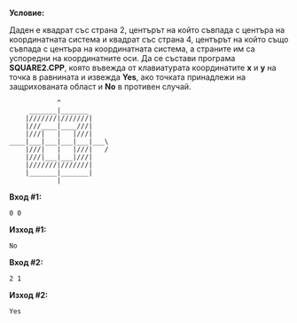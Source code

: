 **Условие:**

Даден е квадрат със страна 2, центърът на който съвпада с центъра на координатната система и квадрат със страна 4, центърът на който също съвпада с центъра на координатната система, а страните им са успоредни на координатните оси. Да се състави програма **SQUARE2.CPP**, която въвежда от клавиатурата координатите **x** и **y** на точка в равнината и извежда **Yes**, ако точката принадлежи на защрихованата област и **No** в противен случай.
		
				^
		 _______|_______
		|///////|///////|
		|///____|____///|
		|///|	|	|///|
	____|___|___|___|___|___\
		|///|	|	|///|	/
		|///|___|___|///|
		|///////|///////|
		|_______|_______|
				|

**Вход #1:**

	0 0

**Изход #1:**

	No

**Вход #2:**

	2 1

**Изход #2:**

	Yes	